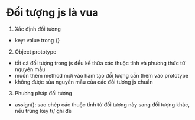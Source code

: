 # Đối tượng js là vua
1) Xác định đối tượng 
 - key: value trong {}

2) Object prototype
- tất cả đối tượng trong js đều kế thừa các thuộc tính và phương thức từ nguyên mẫu 
- muốn thêm method mới vào hàm tạo đối tượng cần thêm vào prototype
- không được sửa nguyên mẫu của các đối tượng js chuẩn

3) Phương pháp đối tượng
- assign():
 sao chép các thuộc tính từ đối tượng này sang đối tượng khác, nếu trùng key tự ghi đè